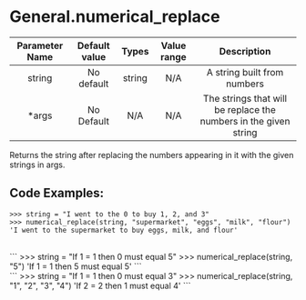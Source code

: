 # General.numerical_replace

| Parameter Name | Default value | Types | Value range | Description | 
| :---: | :---: | :---: | :---: | :---: |
| string |No default | string | N/A  | A string built from numbers |
| *args | No Default | N/A | N/A | The strings that will be replace the numbers in the given string |

Returns the string after replacing the numbers appearing in it with the given strings in args.

## Code Examples:
```
>>> string = "I went to the 0 to buy 1, 2, and 3"
>>> numerical_replace(string, "supermarket", "eggs", "milk", "flour")
'I went to the supermarket to buy eggs, milk, and flour'
```
</br>
```
>>> string = "If 1 = 1 then 0 must equal 5"
>>> numerical_replace(string, "5")
'If 1 = 1 then 5 must equal 5'
```
</br>
```
>>> string = "If 1 = 1 then 0 must equal 3"
>>> numerical_replace(string, "1", "2", "3", "4")
'If 2 = 2 then 1 must equal 4'
```
